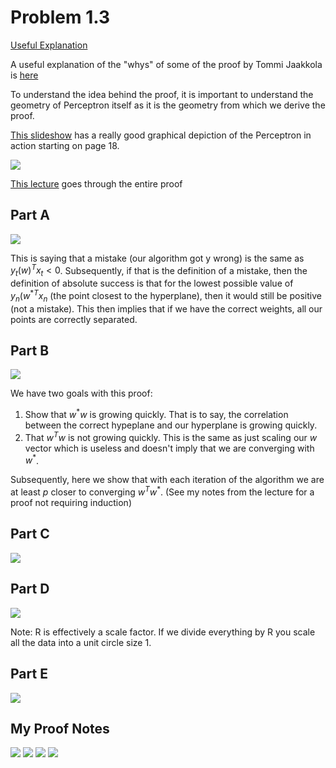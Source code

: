 # Problem 1.3

[Useful Explanation](https://leimao.github.io/blog/Perceptron-Convergence-Theorem/)

A useful explanation of the "whys" of some of the proof by Tommi Jaakkola is [here](https://leimao.github.io/downloads/blog/2017-05-15-Perceptron-Convergence-Theorem/perceptron_convergence_theorem.pdf)

To understand the idea behind the proof, it is important to understand the geometry of Perceptron itself as it is the geometry from which we derive the proof.

[This slideshow](https://svivek.com/teaching/lectures/slides/perceptron/perceptron.pdf) has a really good graphical depiction of the Perceptron in action starting on page 18. 

![](images/2021-06-04-13-52-28.png)

[This lecture](https://www.youtube.com/watch?v=kObhWlqIeD8&t=2475s) goes through the entire proof
## Part A

![](images/2021-06-02-15-43-58.png)

This is saying that a mistake (our algorithm got y wrong) is the same as $y_t(w)^{T}x_t<0$. Subsequently, if that is the definition of a mistake, then the definition of absolute success is that for the lowest possible value of $y_n(w^{*T}x_n$ (the point closest to the hyperplane), then it would still be positive (not a mistake). This then implies that if we have the correct weights, all our points are correctly separated.
## Part B

![](images/2021-06-03-10-57-14.png)

We have two goals with this proof:

1. Show that $w^{*}w$ is growing quickly. That is to say, the correlation between the correct hypeplane and our hyperplane is growing quickly.
2. That $w^{T}w$ is not growing quickly. This is the same as just scaling our $w$ vector which is useless and doesn't imply that we are converging with $w^{*}$.

Subsequently, here we show that with each iteration of the algorithm we are at least $p$ closer to converging $w^{T}w^{*}$. (See my notes from the lecture for a proof not requiring induction)

## Part C

![](images/2021-06-07-10-39-39.png)

## Part D

![](images/2021-06-07-11-13-48.png)

Note: R is effectively a scale factor. If we divide everything by R you scale all the data into a unit circle size 1.

## Part E

![](images/2021-06-07-16-52-51.png)

## My Proof Notes

![](images/2021-06-07-10-40-39.png)
![](images/2021-06-07-10-40-49.png)
![](images/2021-06-07-10-40-58.png)
![](images/2021-06-07-10-41-06.png)
